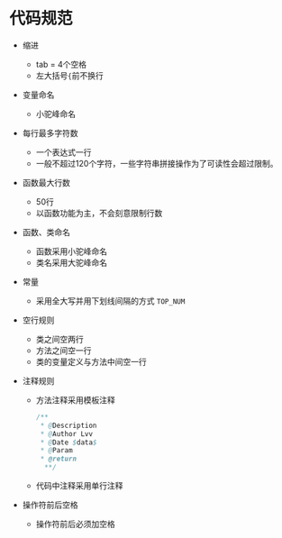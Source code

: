 # 代码规范

- 缩进

  - tab = 4个空格
  - 左大括号`{`前不换行

- 变量命名

  - 小驼峰命名

- 每行最多字符数

  - 一个表达式一行
  - 一般不超过120个字符，一些字符串拼接操作为了可读性会超过限制。

- 函数最大行数

  - 50行
  - 以函数功能为主，不会刻意限制行数

- 函数、类命名

  - 函数采用小驼峰命名
  - 类名采用大驼峰命名

- 常量

  - 采用全大写并用下划线间隔的方式 `TOP_NUM`

- 空行规则

  - 类之间空两行
  - 方法之间空一行
  - 类的变量定义与方法中间空一行

- 注释规则

  - 方法注释采用模板注释

    ```java
    /**
     * @Description
     * @Author Lvv
     * @Date $data$
     * @Param 
     * @return 
      **/
    ```

  - 代码中注释采用单行注释

- 操作符前后空格

  - 操作符前后必须加空格

  

  